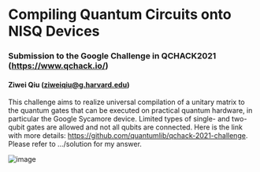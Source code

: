 # Compiling Quantum Circuits onto NISQ Devices
### Submission to the Google Challenge in QCHACK2021 (https://www.qchack.io/)



#### Ziwei Qiu (ziweiqiu@g.harvard.edu)

This challenge aims to realize universal compilation of a unitary matrix to the quantum gates that can be executed on practical quantum hardware, in particular the Google Sycamore device. Limited types of single- and two-qubit gates are allowed and not all qubits are connected. Here is the link with more details:
https://github.com/quantumlib/qchack-2021-challenge. Please refer to .../solution for my answer. 



![image](https://user-images.githubusercontent.com/29555981/114296949-f9f26780-9a7b-11eb-9ad9-03cee08a70a8.png)


